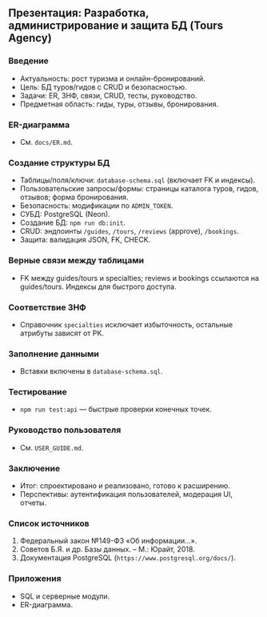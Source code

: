 ## Презентация: Разработка, администрирование и защита БД (Tours Agency)

### Введение
- Актуальность: рост туризма и онлайн-бронирований.
- Цель: БД туров/гидов с CRUD и безопасностью.
- Задачи: ER, 3НФ, связи, CRUD, тесты, руководство.
- Предметная область: гиды, туры, отзывы, бронирования.

### ER-диаграмма
- См. `docs/ER.md`.

### Создание структуры БД
- Таблицы/поля/ключи: `database-schema.sql` (включает FK и индексы).
- Пользовательские запросы/формы: страницы каталога туров, гидов, отзывов; форма бронирования.
- Безопасность: модификации по `ADMIN_TOKEN`.
- СУБД: PostgreSQL (Neon).
- Создание БД: `npm run db:init`.
- CRUD: эндпоинты `/guides`, `/tours`, `/reviews` (approve), `/bookings`.
- Защита: валидация JSON, FK, CHECK.

### Верные связи между таблицами
- FK между guides/tours и specialties; reviews и bookings ссылаются на guides/tours. Индексы для быстрого доступа.

### Соответствие 3НФ
- Справочник `specialties` исключает избыточность, остальные атрибуты зависят от PK.

### Заполнение данными
- Вставки включены в `database-schema.sql`.

### Тестирование
- `npm run test:api` — быстрые проверки конечных точек.

### Руководство пользователя
- См. `USER_GUIDE.md`.

### Заключение
- Итог: спроектировано и реализовано, готово к расширению.
- Перспективы: аутентификация пользователей, модерация UI, отчеты.

### Список источников
1) Федеральный закон №149-ФЗ «Об информации...». 
2) Советов Б.Я. и др. Базы данных. – М.: Юрайт, 2018.
3) Документация PostgreSQL (`https://www.postgresql.org/docs/`).

### Приложения
- SQL и серверные модули.
- ER-диаграмма.


